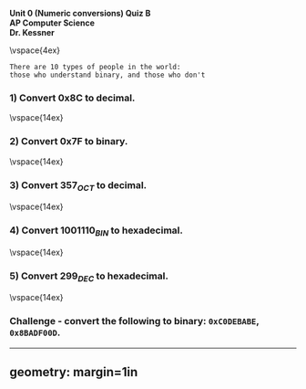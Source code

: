 __Unit 0 (Numeric conversions) Quiz B__  
__AP Computer Science__  
__Dr. Kessner__  


\vspace{4ex}


```
There are 10 types of people in the world:
those who understand binary, and those who don't
```


### 1) Convert 0x8C to decimal.

\vspace{14ex}

### 2) Convert 0x7F to binary.

\vspace{14ex}

### 3) Convert $357_{OCT}$ to decimal.

\vspace{14ex}

### 4) Convert $1001110_{BIN}$ to hexadecimal.

\vspace{14ex}

### 5) Convert $299_{DEC}$ to hexadecimal.

\vspace{14ex}


### Challenge - convert the following to binary:  `0xC0DEBABE`, `0x8BADF00D`.  


---
geometry: margin=1in
---


